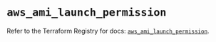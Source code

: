 # `aws_ami_launch_permission`

Refer to the Terraform Registry for docs: [`aws_ami_launch_permission`](https://registry.terraform.io/providers/hashicorp/aws/5.59.0/docs/resources/ami_launch_permission).

